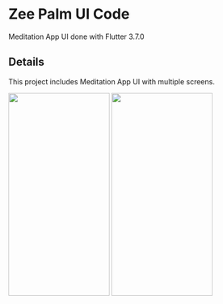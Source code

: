 # Zee Palm UI Code

Meditation App UI done with Flutter 3.7.0

## Details

This project includes Meditation App UI with multiple screens.

<img src="https://user-images.githubusercontent.com/128903428/235131527-690cfb7d-5ad6-4190-b34e-4db4eea3bacb.png" width="200" height="400" />
<img src="https://user-images.githubusercontent.com/128903428/235131620-0aa5e8d6-0328-415f-8eb9-1bb3d263e83b.png" width="200" height="400" />
